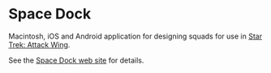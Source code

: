 Space Dock
=========

Macintosh, iOS and Android application for designing squads for use in [Star Trek: Attack Wing](http://wizkidsgames.com/startrek/star-trek-attack-wing).

See the [Space Dock web site](http://spacedockapp.org) for details.
